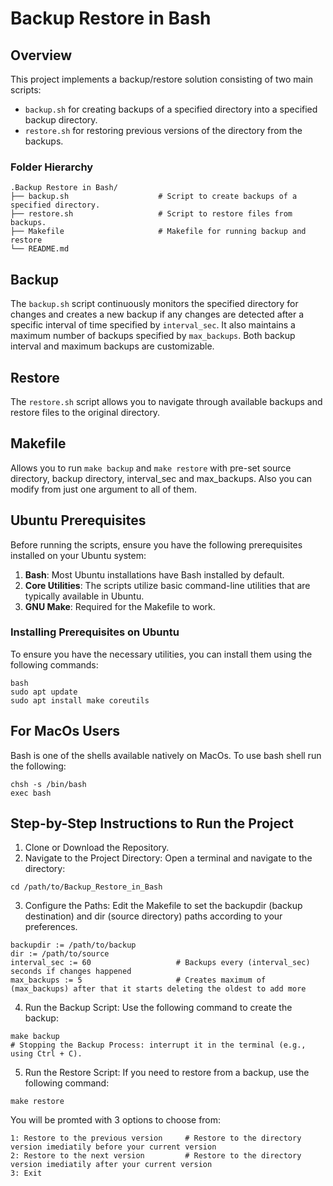 # Backup Restore in Bash

## Overview
This project implements a backup/restore solution consisting of two main scripts: 
* `backup.sh` for creating backups of a specified directory into a specified backup directory.
* `restore.sh` for restoring previous versions of the directory from the backups.


### Folder Hierarchy
    .Backup Restore in Bash/
    ├── backup.sh                    # Script to create backups of a specified directory.
    ├── restore.sh                   # Script to restore files from backups.
    ├── Makefile                     # Makefile for running backup and restore
    └── README.md

## Backup
The `backup.sh` script continuously monitors the specified directory for changes and creates a new backup if any changes are detected after a specific interval of time specified by `interval_sec`. It also maintains a maximum number of backups specified by `max_backups`. Both backup interval and maximum backups are customizable.
## Restore
The `restore.sh` script allows you to navigate through available backups and restore files to the original directory.
## Makefile
Allows you to run `make backup` and `make restore` with pre-set source directory, backup directory, interval_sec and max_backups. Also you can modify from just one argument to all of them.


## Ubuntu Prerequisites
Before running the scripts, ensure you have the following prerequisites installed on your Ubuntu system:
1. **Bash**: Most Ubuntu installations have Bash installed by default.
2. **Core Utilities**: The scripts utilize basic command-line utilities that are typically available in Ubuntu.
3. **GNU Make**: Required for the Makefile to work.

### Installing Prerequisites on Ubuntu
To ensure you have the necessary utilities, you can install them using the following commands:
```
bash
sudo apt update
sudo apt install make coreutils
```

## For MacOs Users
Bash is one of the shells available natively on MacOs. To use bash shell run the following:
```
chsh -s /bin/bash
exec bash
```

## Step-by-Step Instructions to Run the Project
1. Clone or Download the Repository.
2. Navigate to the Project Directory: Open a terminal and navigate to the directory:
```
cd /path/to/Backup_Restore_in_Bash
```
3. Configure the Paths: Edit the Makefile to set the backupdir (backup destination) and dir (source directory) paths according to your preferences.
```
backupdir := /path/to/backup
dir := /path/to/source
interval_sec := 60                   # Backups every (interval_sec) seconds if changes happened
max_backups := 5                     # Creates maximum of (max_backups) after that it starts deleting the oldest to add more
```
4. Run the Backup Script: Use the following command to create the backup:
```
make backup
# Stopping the Backup Process: interrupt it in the terminal (e.g., using Ctrl + C).
```
5. Run the Restore Script: If you need to restore from a backup, use the following command:
```
make restore
```
You will be promted with 3 options to choose from:
```
1: Restore to the previous version     # Restore to the directory version imediatily before your current version
2: Restore to the next version         # Restore to the directory version imediatily after your current version
3: Exit
```









